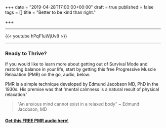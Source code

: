 +++
date = "2019-04-28T17:00:00+00:00"
draft = true
published = false
tags = []
title = "Better to be kind than right."

+++
***
{{< youtube hPqF1uWjUv8 >}}
***

### Ready to Thrive?

If you would like to learn more about getting out of Survival Mode and restoring balance in your life, start by getting this free Progressive Muscle Relaxation (PMR) on the go, audio, below. 



PMR is a simple technique developed by Edmund Jacobson MD, PhD in the 1930s. His premise was that 'mental calmness is a natural result of physical relaxation.' 


> "An anxious mind cannot exist in a relaxed body" ~ Edmund Jacobson, MD


#### [Get this FREE PMR audio here!](https://fearextinguishers.com/)